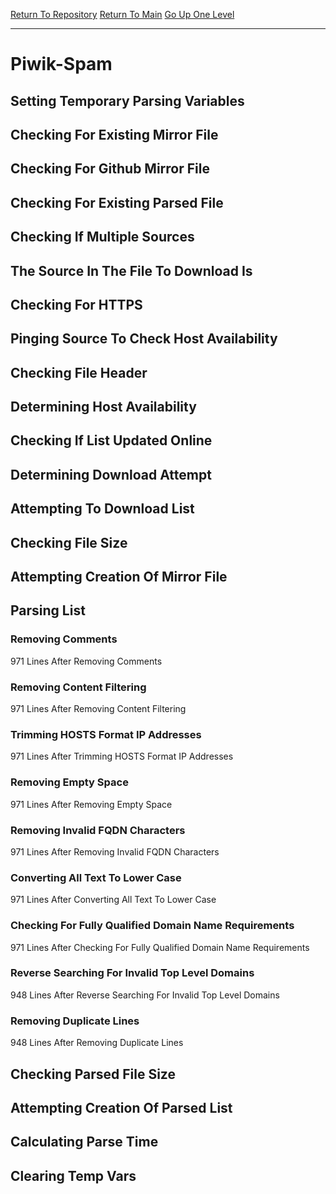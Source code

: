[Return To Repository](https://github.com/deathbybandaid/piholeparser/)
[Return To Main](https://github.com/deathbybandaid/piholeparser/blob/master/RecentRunLogs/Mainlog.md)
[Go Up One Level](https://github.com/deathbybandaid/piholeparser/blob/master/RecentRunLogs/TopLevelScripts/30-Processing-External-Blacklists.md)
____________________________________
# Piwik-Spam
## Setting Temporary Parsing Variables
## Checking For Existing Mirror File
## Checking For Github Mirror File
## Checking For Existing Parsed File
## Checking If Multiple Sources
## The Source In The File To Download Is
## Checking For HTTPS
## Pinging Source To Check Host Availability
## Checking File Header
## Determining Host Availability
## Checking If List Updated Online
## Determining Download Attempt
## Attempting To Download List
## Checking File Size
## Attempting Creation Of Mirror File
## Parsing List
### Removing Comments
971 Lines After Removing Comments
### Removing Content Filtering
971 Lines After Removing Content Filtering
### Trimming HOSTS Format IP Addresses
971 Lines After Trimming HOSTS Format IP Addresses
### Removing Empty Space
971 Lines After Removing Empty Space
### Removing Invalid FQDN Characters
971 Lines After Removing Invalid FQDN Characters
### Converting All Text To Lower Case
971 Lines After Converting All Text To Lower Case
### Checking For Fully Qualified Domain Name Requirements
971 Lines After Checking For Fully Qualified Domain Name Requirements
### Reverse Searching For Invalid Top Level Domains
948 Lines After Reverse Searching For Invalid Top Level Domains
### Removing Duplicate Lines
948 Lines After Removing Duplicate Lines
## Checking Parsed File Size
## Attempting Creation Of Parsed List
## Calculating Parse Time
## Clearing Temp Vars
